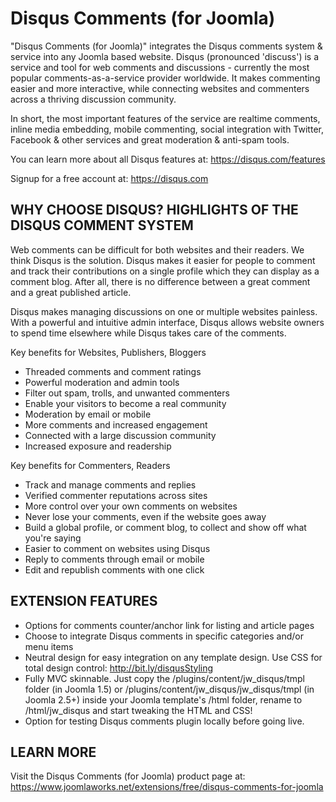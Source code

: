 Disqus Comments (for Joomla)
==========================

"Disqus Comments (for Joomla)" integrates the Disqus comments system & service into any Joomla based website. Disqus (pronounced 'discuss') is a service and tool for web comments and discussions - currently the most popular comments-as-a-service provider worldwide. It makes commenting easier and more interactive, while connecting websites and commenters across a thriving discussion community.

In short, the most important features of the service are realtime comments, inline media embedding, mobile commenting, social integration with Twitter, Facebook & other services and great moderation & anti-spam tools.

You can learn more about all Disqus features at: https://disqus.com/features

Signup for a free account at: https://disqus.com


## WHY CHOOSE DISQUS? HIGHLIGHTS OF THE DISQUS COMMENT SYSTEM
Web comments can be difficult for both websites and their readers. We think Disqus is the solution. Disqus makes it easier for people to comment and track their contributions on a single profile which they can display as a comment blog. After all, there is no difference between a great comment and a great published article.

Disqus makes managing discussions on one or multiple websites painless. With a powerful and intuitive admin interface, Disqus allows website owners to spend time elsewhere while Disqus takes care of the comments.

Key benefits for Websites, Publishers, Bloggers
* Threaded comments and comment ratings
* Powerful moderation and admin tools
* Filter out spam, trolls, and unwanted commenters
* Enable your visitors to become a real community
* Moderation by email or mobile
* More comments and increased engagement
* Connected with a large discussion community
* Increased exposure and readership

Key benefits for Commenters, Readers
* Track and manage comments and replies
* Verified commenter reputations across sites
* More control over your own comments on websites
* Never lose your comments, even if the website goes away
* Build a global profile, or comment blog, to collect and show off what you're saying
* Easier to comment on websites using Disqus
* Reply to comments through email or mobile
* Edit and republish comments with one click


## EXTENSION FEATURES
- Options for comments counter/anchor link for listing and article pages
- Choose to integrate Disqus comments in specific categories and/or menu items
- Neutral design for easy integration on any template design. Use CSS for total design control: http://bit.ly/disqusStyling
- Fully MVC skinnable. Just copy the /plugins/content/jw_disqus/tmpl folder (in Joomla 1.5) or /plugins/content/jw_disqus/jw_disqus/tmpl (in Joomla 2.5+) inside your Joomla template's /html folder, rename to /html/jw_disqus and start tweaking the HTML and CSS!
- Option for testing Disqus comments plugin locally before going live.


## LEARN MORE
Visit the Disqus Comments (for Joomla) product page at: https://www.joomlaworks.net/extensions/free/disqus-comments-for-joomla
